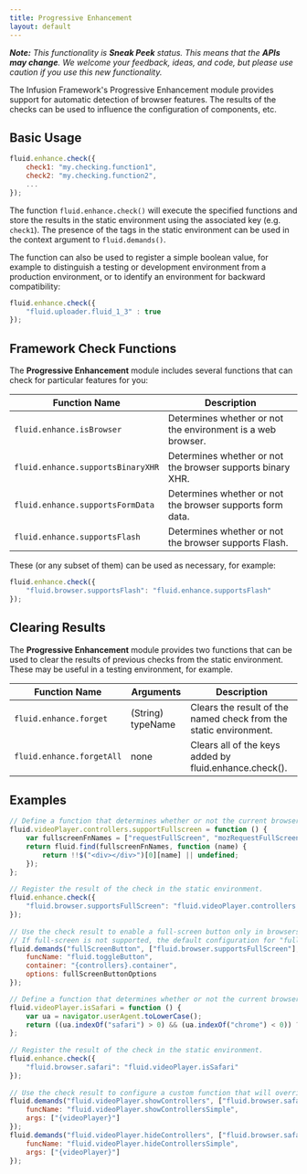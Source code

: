 ```yaml
---
title: Progressive Enhancement
layout: default
---
```


_**Note:** This functionality is **Sneak Peek** status. This means that the **APIs may change**. We welcome your feedback, ideas, and code, but please use caution if you use this new functionality._

The Infusion Framework's Progressive Enhancement module provides support for automatic detection of browser features. The results of the checks can be used to influence the configuration of components, etc.

## Basic Usage ##

```javascript
fluid.enhance.check({
    check1: "my.checking.function1",
    check2: "my.checking.function2",
    ...
});
```

The function `fluid.enhance.check()` will execute the specified functions and store the results in the static environment using the associated key (e.g. `check1`). The presence of the tags in the static environment can be used in the context argument to `fluid.demands()`.

The function can also be used to register a simple boolean value, for example to distinguish a testing or development environment from a production environment, or to identify an environment for backward compatibility:

```javascript
fluid.enhance.check({
    "fluid.uploader.fluid_1_3" : true
});
```

## Framework Check Functions ##

The **Progressive Enhancement** module includes several functions that can check for particular features for you:

<table>
    <thead>
        <tr>
            <th>Function Name</th>
            <th>Description</th>
        </tr>
    </thead>
    <tbody>
        <tr>
            <td><code>fluid.enhance.isBrowser</code></td>
            <td>
                Determines whether or not the environment is a web browser.
            </td>
        </tr>
        <tr>
            <td><code>fluid.enhance.supportsBinaryXHR</code></td>
            <td>
                Determines whether or not the browser supports binary XHR.
            </td>
        </tr>
        <tr>
            <td><code>fluid.enhance.supportsFormData</code></td>
            <td>
                Determines whether or not the browser supports form data.
            </td>
        </tr>
        <tr>
            <td><code>fluid.enhance.supportsFlash</code></td>
            <td>
                Determines whether or not the browser supports Flash.
            </td>
        </tr>
    </tbody>
</table>

These (or any subset of them) can be used as necessary, for example:

```javascript
fluid.enhance.check({
    "fluid.browser.supportsFlash": "fluid.enhance.supportsFlash"
});
```

## Clearing Results ##

The **Progressive Enhancement** module provides two functions that can be used to clear the results of previous checks from the static environment. These may be useful in a testing environment, for example.

<table>
    <thead>
        <tr>
            <th>Function Name</th>
            <th>Arguments</th>
            <th>Description</th>
        </tr>
    </thead>
    <tbody>
        <tr>
            <td><code>fluid.enhance.forget</code></td>
            <td>(String) typeName</td>
            <td>
                Clears the result of the named check from the static environment.
            </td>
        </tr>
        <tr>
            <td><code>fluid.enhance.forgetAll</code></td>
            <td>none</td>
            <td>
                Clears all of the keys added by fluid.enhance.check().
            </td>
        </tr>
    </tbody>
</table>

## Examples ##

```javascript
// Define a function that determines whether or not the current browser supports video in full-screen mode.
fluid.videoPlayer.controllers.supportFullscreen = function () {
    var fullscreenFnNames = ["requestFullScreen", "mozRequestFullScreen", "webkitRequestFullScreen", "oRequestFullScreen", "msieRequestFullScreen"];
    return fluid.find(fullscreenFnNames, function (name) {
        return !!$("<div></div>")[0][name] || undefined;
    });
};
 
// Register the result of the check in the static environment.
fluid.enhance.check({
    "fluid.browser.supportsFullScreen": "fluid.videoPlayer.controllers.supportFullscreen",
});
 
// Use the check result to enable a full-screen button only in browsers that support full-screen.
// If full-screen is not supported, the default configuration for "fullScreenButton" is an empty subcomponent.
fluid.demands("fullScreenButton", ["fluid.browser.supportsFullScreen"], {
    funcName: "fluid.toggleButton",
    container: "{controllers}.container",
    options: fullScreenButtonOptions
});
```

```javascript
// Define a function that determines whether or not the current browser is Safari.
fluid.videoPlayer.isSafari = function () {
    var ua = navigator.userAgent.toLowerCase();
    return ((ua.indexOf("safari") > 0) && (ua.indexOf("chrome") < 0)) ? fluid.typeTag("fluid.browser.safari") : undefined;
};
 
// Register the result of the check in the static environment.
fluid.enhance.check({
    "fluid.browser.safari": "fluid.videoPlayer.isSafari"
});
 
// Use the check result to configure a custom function that will override the default if the browser is Safari.
fluid.demands("fluid.videoPlayer.showControllers", ["fluid.browser.safari", "fluid.videoPlayer"], {
    funcName: "fluid.videoPlayer.showControllersSimple",
    args: ["{videoPlayer}"]
});
fluid.demands("fluid.videoPlayer.hideControllers", ["fluid.browser.safari", "fluid.videoPlayer"], {
    funcName: "fluid.videoPlayer.hideControllersSimple",
    args: ["{videoPlayer}"]
});
```
